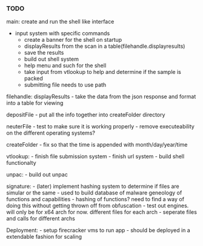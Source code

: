 ### TODO

main:
create and run the shell like interface
- input system with specific commands
	- create a banner for the shell on startup
	- displayResults from the scan in a table(filehandle.displayresults)
	- save the results
	- build out shell system
	- help menu and such for the shell
	- take input from vtlookup to help and determine if the sample is packed
	- submitting file needs to use path

filehandle:
displayResults
    - take the data from the json response and format into a table for viewing

depositFile
	- put all the info together into createFolder directory

neuterFile
	- test to make sure it is working properly
	- remove executeability on the different operating systems?

createFolder
	- fix so that the time is appended with month/day/year/time

vtlookup:
	- finish file submission system
    - finish url system
    - build shell functionalty

unpac:
	- build out unpac 

signature:
	- (later) implement hashing system to determine if files are simular or the same
	- used to build database of malware geneology of functions and capabilities
	- hashing of functions? need to find a way of doing this without getting thrown off from obfuscation
	- test out engines. will only be for x64 arch for now. different files for each arch
	- seperate files and calls for different archs

Deployment:
    - setup firecracker vms to run app 
    - should be deployed in a extendable fashion for scaling
